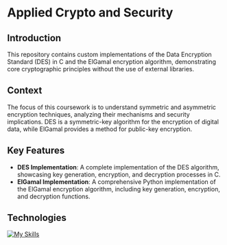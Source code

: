 # Applied Crypto and Security

## Introduction
This repository contains custom implementations of the Data Encryption Standard (DES) in C and the ElGamal encryption algorithm, demonstrating core cryptographic principles without the use of external libraries.


## Context
The focus of this coursework is to understand symmetric and asymmetric encryption techniques, analyzing their mechanisms and security implications. DES is a symmetric-key algorithm for the encryption of digital data, while ElGamal provides a method for public-key encryption.

## Key Features
- **DES Implementation**: A complete implementation of the DES algorithm, showcasing key generation, encryption, and decryption processes in C.
- **ElGamal Implementation**: A comprehensive Python implementation of the ElGamal encryption algorithm, including key generation, encryption, and decryption functions.

## Technologies
[![My Skills](https://skillicons.dev/icons?i=python,c)](https://skillicons.dev)
